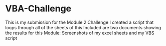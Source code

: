# VBA-Challenge
This is my submission for the Module 2 Challenge
I created a script that loops through all of the sheets of this
Included are two documents showing the results for this Module:
Screenshots of my excel sheets and my VBS script
